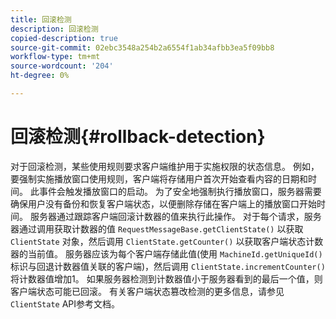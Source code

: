 ```yaml
---
title: 回滚检测
description: 回滚检测
copied-description: true
source-git-commit: 02ebc3548a254b2a6554f1ab34afbb3ea5f09bb8
workflow-type: tm+mt
source-wordcount: '204'
ht-degree: 0%

---
```


# 回滚检测{#rollback-detection}

对于回滚检测，某些使用规则要求客户端维护用于实施权限的状态信息。 例如，要强制实施播放窗口使用规则，客户端将存储用户首次开始查看内容的日期和时间。 此事件会触发播放窗口的启动。 为了安全地强制执行播放窗口，服务器需要确保用户没有备份和恢复客户端状态，以便删除存储在客户端上的播放窗口开始时间。 服务器通过跟踪客户端回滚计数器的值来执行此操作。 对于每个请求，服务器通过调用获取计数器的值 `RequestMessageBase.getClientState()` 以获取 `ClientState` 对象，然后调用 `ClientState.getCounter()` 以获取客户端状态计数器的当前值。 服务器应该为每个客户端存储此值(使用 `MachineId.getUniqueId()` 标识与回退计数器值关联的客户端)，然后调用 `ClientState.incrementCounter()` 将计数器值增加1。 如果服务器检测到计数器值小于服务器看到的最后一个值，则客户端状态可能已回滚。 有关客户端状态篡改检测的更多信息，请参见 `ClientState` API参考文档。

